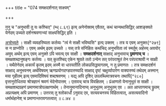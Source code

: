 +++
title = "074 समक्षदर्शनात् साक्ष्यम्"

+++

<u>ननु</u> च "अनुभावी तु यः कश्चित्" (म्ध् ८.६९) इत्य् अनेनोक्तम् एवैतत्, कथं चान्यथासिद्धिर् आशङ्क्यते येनेदम् उच्यते दर्शनश्रवणाभ्यां साक्ष्यसिद्धिर् इति । 

<u>अत्रोच्यते</u> । साक्षी व्यवहरिष्यता कर्तव्यः "त्वं मे साक्षी भविष्यसि" इत्य् उक्तम् । तत्र य एवम् अनुक्तः[^२७९] स न प्राप्नोति । एवम् अर्थम् इदम् उच्यते । यस् तत्रे संनिहितः कथंचिद् अनुभविता त्वं स्मर्तुम् अर्हस्य् अवयोर् अमुम् अर्थम् इत्य् एवम् अनुक्ते ऽपि भवत्य् एव साक्षी । **समक्षदर्शनात्** साक्षाद् अनुभावाच् **छ्रवणाच् च** । समक्षशब्दानुषङ्गः कर्तव्यः । यत् कुतश्चिद् एकेन श्रूयते ततो ऽन्येन तत् परंपराश्रुतं तेन परंपराश्रावी न साक्षी । यथैतेनेदम् अकार्यं कृतम् इदम् अस्मै वा धारयतीति लोकप्रसिद्ध्यागतम्, न तु प्रमाणतः । तत्र समक्षदर्शनं साक्षाद् अनुभवनम् अर्थविषयम् ऋणप्रयोगदण्डपारुष्यादि साक्षाद् दृष्टं चक्षुर्व्यापारेण वाक्पारुष्यं तथेदम् अस्मान् मया गृहीतम् इत्य् एवमादिविषयं शब्दश्रवणम् । यद्य् अपि दृशिर् उपलब्धिमात्रवचनः तथापि[^२८०] वृत्तानुरोधितया श्रोत्रज्ञानं श्रवणं भेदेनोपात्तम् । एतावच् चात्र विवक्षितम् । प्रंआणतो येनानुभूतं स साक्षी । समक्षशब्दग्रहणं प्रमाणमात्रोपलक्षणार्थम् । तेनानुमानादिनाप्य् अनुभूतम् अनुभूतम् एव । अत आप्तागमाच् छ्रुतम् अप्रत्यक्षम् अपि प्रमाणम् । उत्तरस् तु श्लोकार्धो ऽनुवाद एव, सत्यवचनस्य विहितत्वात्, असत्यवादिनो धर्मार्थहानेश् च प्रमाणान्तरावगतत्वात् ॥ ८.७४ ॥